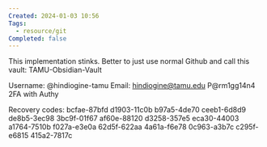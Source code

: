 ```yaml
---
Created: 2024-01-03 10:56
Tags:
  - resource/git
Completed: false
---
```


This implementation stinks.  Better to just use normal Github and call this vault: TAMU-Obsidian-Vault


Username: @hindiogine-tamu
Email: hindiogine@tamu.edu
P@rm1gg14n4
2FA with Authy

Recovery codes:
bcfae-87bfd
d1903-11c0b
b97a5-4de70
ceeb1-6d8d9
de8b5-3ec98
3bc9f-01f67
af60e-88120
d3258-357e5
eca30-44003
a1764-7510b
f027a-e3e0a
62d5f-622aa
4a61a-f6e78
0c963-a3b7c
c295f-e6815
415a2-7817c

